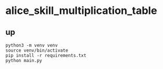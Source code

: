 # alice_skill_multiplication_table

## up
    python3 -m venv venv
    source venv/bin/activate
    pip install -r requirements.txt 
    python main.py
